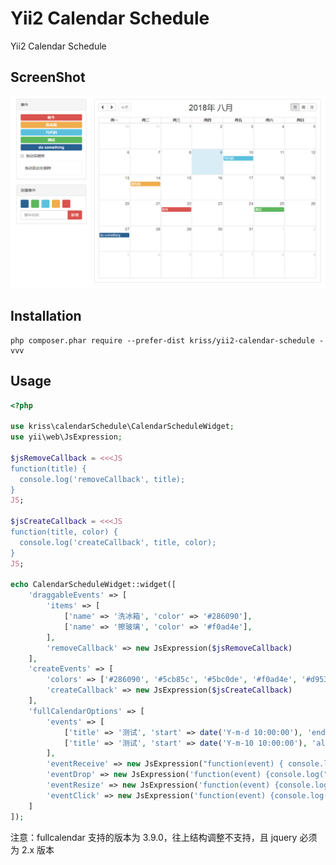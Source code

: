 Yii2 Calendar Schedule
======================
Yii2 Calendar Schedule

ScreenShot
------------
![Effect picture 1](screenshot.png "Effect picture 1")  

Installation
------------

```
php composer.phar require --prefer-dist kriss/yii2-calendar-schedule -vvv
```

Usage
-----

```php
<?php

use kriss\calendarSchedule\CalendarScheduleWidget;
use yii\web\JsExpression;

$jsRemoveCallback = <<<JS
function(title) {
  console.log('removeCallback', title);
}
JS;

$jsCreateCallback = <<<JS
function(title, color) {
  console.log('createCallback', title, color);
}
JS;

echo CalendarScheduleWidget::widget([
    'draggableEvents' => [
        'items' => [
            ['name' => '洗冰箱', 'color' => '#286090'],
            ['name' => '擦玻璃', 'color' => '#f0ad4e'],
        ],
        'removeCallback' => new JsExpression($jsRemoveCallback)
    ],
    'createEvents' => [
        'colors' => ['#286090', '#5cb85c', '#5bc0de', '#f0ad4e', '#d9534f'],
        'createCallback' => new JsExpression($jsCreateCallback)
    ],
    'fullCalendarOptions' => [
        'events' => [
            ['title' => '测试', 'start' => date('Y-m-d 10:00:00'), 'end' => date('Y-m-d 20:00:00'), 'color' => '#286090'],
            ['title' => '测试', 'start' => date('Y-m-10 10:00:00'), 'allDay' => true, 'color' => '#5bc0de'],
        ],
        'eventReceive' => new JsExpression("function(event) { console.log('eventReceive', event) }"),
        'eventDrop' => new JsExpression('function(event) {console.log("eventDrop", event)}'),
        'eventResize' => new JsExpression('function(event) {console.log("eventResize", event)}'),
        'eventClick' => new JsExpression('function(event) {console.log("eventClick", event)}'),
    ]
]);
```

注意：fullcalendar 支持的版本为 3.9.0，往上结构调整不支持，且 jquery 必须为 2.x 版本
